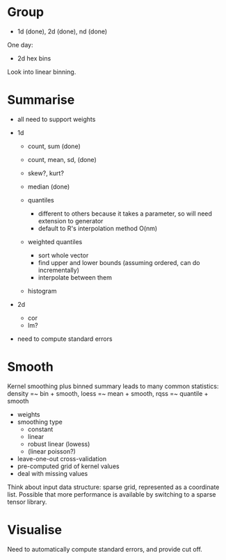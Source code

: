 # Group

* 1d (done), 2d (done), nd (done)

One day:

* 2d hex bins

Look into linear binning.

# Summarise

* all need to support weights

* 1d

  * count, sum (done)
  * count, mean, sd, (done)
  * skew?, kurt?

  * median (done)

  * quantiles
    * different to others because it takes a parameter, so will need extension to generator
    * default to R's interpolation method O(nm)
  
  * weighted quantiles
    * sort whole vector
    * find upper and lower bounds (assuming ordered, can do incrementally)
    * interpolate between them

  * histogram

* 2d
  * cor
  * lm?

* need to compute standard errors

# Smooth

Kernel smoothing plus binned summary leads to many common statistics: density =~ bin + smooth, loess =~ mean + smooth, rqss =~ quantile + smooth

* weights
* smoothing type
  * constant
  * linear
  * robust linear (lowess)
  * (linear poisson?)
* leave-one-out cross-validation
* pre-computed grid of kernel values
* deal with missing values

Think about input data structure: sparse grid, represented as a coordinate list. Possible that more performance is available by switching to a sparse tensor library. 

# Visualise

Need to automatically compute standard errors, and provide cut off.

